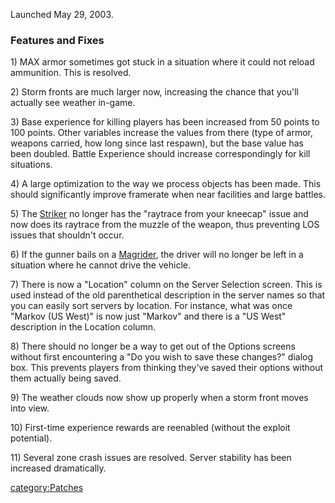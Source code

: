 Launched May 29, 2003.

### Features and Fixes

1\) MAX armor sometimes got stuck in a situation where it could not
reload ammunition. This is resolved.

2\) Storm fronts are much larger now, increasing the chance that you'll
actually see weather in-game.

3\) Base experience for killing players has been increased from 50
points to 100 points. Other variables increase the values from there
(type of armor, weapons carried, how long since last respawn), but the
base value has been doubled. Battle Experience should increase
correspondingly for kill situations.

4\) A large optimization to the way we process objects has been made.
This should significantly improve framerate when near facilities and
large battles.

5\) The [Striker](Striker "wikilink") no longer has the "raytrace from
your kneecap" issue and now does its raytrace from the muzzle of the
weapon, thus preventing LOS issues that shouldn't occur.

6\) If the gunner bails on a [Magrider](Magrider "wikilink"), the driver
will no longer be left in a situation where he cannot drive the vehicle.

7\) There is now a "Location" column on the Server Selection screen.
This is used instead of the old parenthetical description in the server
names so that you can easily sort servers by location. For instance,
what was once "Markov (US West)" is now just "Markov" and there is a "US
West" description in the Location column.

8\) There should no longer be a way to get out of the Options screens
without first encountering a "Do you wish to save these changes?" dialog
box. This prevents players from thinking they've saved their options
without them actually being saved.

9\) The weather clouds now show up properly when a storm front moves
into view.

10\) First-time experience rewards are reenabled (without the exploit
potential).

11\) Several zone crash issues are resolved. Server stability has been
increased dramatically.

[category:Patches](category:Patches "wikilink")